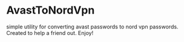 # AvastToNordVpn
simple utility for converting avast passwords to nord vpn passwords.  Created to help a friend out. Enjoy!
